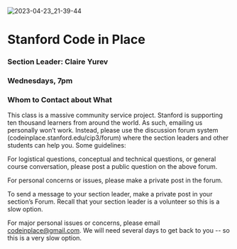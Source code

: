 ![2023-04-23_21-39-44](https://user-images.githubusercontent.com/61437734/233901667-db63e39b-05b4-4ffc-adeb-446e6166cf89.png)

# Stanford Code in Place
### Section Leader: Claire Yurev
### Wednesdays, 7pm

### Whom to Contact about What

This class is a massive community service project. Stanford is supporting ten thousand learners from around the world. As such, emailing us personally won’t work. Instead, please use the discussion forum system (codeinplace.stanford.edu/cip3/forum) where the section leaders and other students can help you. Some guidelines:

For logistical questions, conceptual and technical questions, or general course conversation, please post a public question on the above forum.

For personal concerns or issues, please make a private post in the forum.

To send a message to your section leader, make a private post in your section’s Forum. Recall that your section leader is a volunteer so this is a slow option.

For major personal issues or concerns, please email codeinplace@gmail.com. We will need several days to get back to you -- so this is a very slow option.
